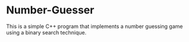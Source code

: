 # Number-Guesser
This is a simple C++ program that implements a number guessing game using a binary search technique.




